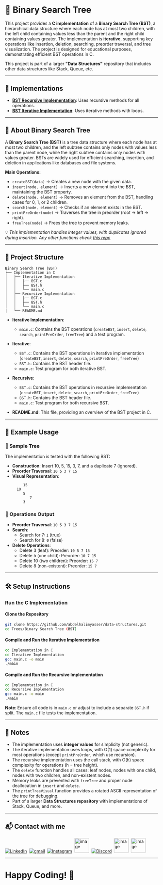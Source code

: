 # 🌳 Binary Search Tree

This project provides a **C implementation** of a **Binary Search Tree (BST)**, a hierarchical data structure where each node has at most two children, with the left child containing values less than the parent and the right child containing values greater. The implementation is **iterative**, supporting key operations like insertion, deletion, searching, preorder traversal, and tree visualization. The project is designed for educational purposes, demonstrating efficient BST operations in C.

This project is part of a larger **"Data Structures"** repository that includes other data structures like Stack, Queue, etc.

---

## 🚀 Implementations

- **[BST Recursive Implementation](https://github.com/abdelhalimyasser/Data-Structures/tree/main/Trees/Binary%20Search%20Tree%20(BST)/Implementation%20in%20C/Recursive%20Implementation)**: Uses recursive methods for all operations.
- **[BST Iterative Implementation](https://github.com/abdelhalimyasser/Data-Structures/tree/main/Trees/Binary%20Search%20Tree%20(BST)/Implementation%20in%20C/Iterative%20Implementation)**: Uses iterative methods with loops.


---

## 📌 About Binary Search Tree

A **Binary Search Tree (BST)** is a tree data structure where each node has at most two children, and the left subtree contains only nodes with values less than the parent node, while the right subtree contains only nodes with values greater. BSTs are widely used for efficient searching, insertion, and deletion in applications like databases and file systems.

**Main Operations:**
- `createBST(data)` → Creates a new node with the given data.
- `insert(node, element)` → Inserts a new element into the BST, maintaining the BST property.
- `delete(node, element)` → Removes an element from the BST, handling cases for 0, 1, or 2 children.
- `search(node, element)` → Checks if an element exists in the BST.
- `printPreOrder(node)` → Traverses the tree in preorder (root → left → right).
- `freeTree(node)` → Frees the tree to prevent memory leaks.

💡 *This implementation handles integer values, with duplicates ignored during insertion. Any other functions check [this repo](https://github.com/abdelhalimyasser/Data-Structures/tree/main/Trees/Binary%20Tree/Implementation%20in%20C)*

---

## 📂 Project Structure

```
Binary Search Tree (BST)
├── Implementation in C
│   ├── Iterative Implementation
│   │   ├── BST.c
│   │   ├── BST.h
│   │   └── main.c
│   ├── Recursive Implementation
│   │   ├── BST.c
│   │   ├── BST.h
│   │   └── main.c
|   └── README.md
```

- **Iterative Implementation**:
  - `main.c`: Contains the BST operations (`createBST`, `insert`, `delete`, `search`, `printPreOrder`, `freeTree`) and a test program.

- **Iterative**:
  - `BST.c`: Contains the BST operations in iterative implementation (`createBST`, `insert`, `delete`, `search`, `printPreOrder`, `freeTree`)
  - `BST.h`: Contains the BST header file.
  - `main.c`: Test program for both iterative BST.
- **Recursive**:
  - `BST.c`: Contains the BST operations in recursive implementation (`createBST`, `insert`, `delete`, `search`, `printPreOrder`, `freeTree`)
  - `BST.h`: Contains the BST header file.
  - `main.c`: Test program for both recursive BST. 
- **README.md**: This file, providing an overview of the BST project in C.

---

## 🧱 Example Usage

### 🌲 Sample Tree

The implementation is tested with the following BST:

- **Construction**: Insert 10, 5, 15, 3, 7, and a duplicate 7 (ignored).
- **Preorder Traversal**: `10 5 3 7 15`
- **Visual Representation**:
  ```
       15
    10
       5
          7
       3
  ```

### 🔁 Operations Output

- **Preorder Traversal**: `10 5 3 7 15`
- **Search**:
  - Search for 7: `1` (true)
  - Search for 8: `0` (false)
- **Delete Operations**:
  - Delete 3 (leaf): Preorder: `10 5 7 15`
  - Delete 5 (one child): Preorder: `10 7 15`
  - Delete 10 (two children): Preorder: `15 7`
  - Delete 8 (non-existent): Preorder: `15 7`

---

## 🛠️ Setup Instructions

### Run the C Implementation

#### Clone the Repository

```bash
git clone https://github.com/abdelhalimyasser/data-structures.git
cd Trees/Binary Search Tree (BST)
```

#### Compile and Run the Iterative Implementation

```bash
cd Implementation in C
cd Iterative Implementation
gcc main.c -o main
./main
```

#### Compile and Run the Recursive Implementation

```bash
cd Implementation in C
cd Recursive Implementation
gcc main.c -o main
./main
```

**Note**: Ensure all code is in `main.c` or adjust to include a separate `BST.h` if split. The `main.c` file tests the implementation.

---

## 🧾 Notes

- The implementation uses **integer values** for simplicity (not generic).
- The iterative implementation uses loops, with O(1) space complexity for most operations (except `printPreOrder`, which use recursion).
- The recursive implementation uses the call stack, with O(h) space complexity for operations (h = tree height).
- The `delete` function handles all cases: leaf nodes, nodes with one child, nodes with two children, and non-existent nodes.
- Memory leaks are prevented with `freeTree` and proper node deallocation in `insert` and `delete`.
- The `printTreeVisual` function provides a rotated ASCII representation of the tree for debugging.
- Part of a larger **Data Structures repository** with implementations of Stack, Queue, and more.

---

## 📬 Contact with me
<p align="left">
  <a href="https://linkedin.com/in/abdelhalimyasser"><img src="https://skillicons.dev/icons?i=linkedin" alt="LinkedIn" /></a>&nbsp;
  <a href="mailto:abdelhalimyasser88@gmail.com?subject=Collaboration&body=hi%2C%20abdelhalim%20-%20I%20want%20to%20collaborate%20with%20you%20in..."><img src="https://skillicons.dev/icons?i=gmail" alt="gmail" /></a>&nbsp;
  <a href="https://instagram.com/abdelhalim__yasser"><img src="https://skillicons.dev/icons?i=instagram" alt="Instagram" /></a>&nbsp;
  <a href="https://x.com/abdelhalimyass"><img width="48" height="48" alt="image" src="https://github.com/user-attachments/assets/e21830c6-ccff-4860-a839-02b817a519b8" alt="X" /></a>&nbsp;
  <a href="https://discord.com/abdelhalimyasser"><img src="https://skillicons.dev/icons?i=discord" alt="Discord" /></a>&nbsp;
  <a href="https://wechat.com/abdelhalimyasser"><img width="48" height="48" alt="image" src="https://github.com/user-attachments/assets/ac94c75c-1efe-4aff-aefc-e62a806f86e6" alt="Wechat" /></a>&nbsp;
  <a href="https://vk.com/abdelhalimyasser"><img width="48" height="48" alt="image" src="https://github.com/user-attachments/assets/c22a431c-b8b3-43de-a8a1-d2f20d55ad9c" alt="Vk" /></a>
</p>

---

# Happy Coding! 🚀

